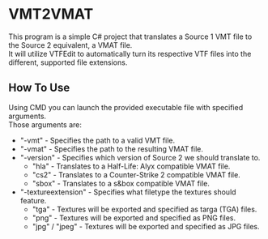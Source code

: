 # VMT2VMAT
This program is a simple C# project that translates a Source 1 VMT file to the Source 2 equivalent, a VMAT file. \
It will utilize VTFEdit to automatically turn its respective VTF files into the different, supported file extensions.

## How To Use
Using CMD you can launch the provided executable file with specified arguments. \
Those arguments are:
- "-vmt" - Specifies the path to a valid VMT file.
- "-vmat" - Specifies the path to the resulting VMAT file.
- "-version" - Specifies which version of Source 2 we should translate to.
  - "hla" - Translates to a Half-Life: Alyx compatible VMAT file.
  - "cs2" - Translates to a Counter-Strike 2 compatible VMAT file.
  - "sbox" - Translates to a s&box compatible VMAT file.
- "-textureextension" - Specifies what filetype the textures should feature.
    - "tga" - Textures will be exported and specified as targa (TGA) files.
    - "png" - Textures will be exported and specified as PNG files.
    - "jpg" / "jpeg" - Textures will be exported and specified as JPG files.
